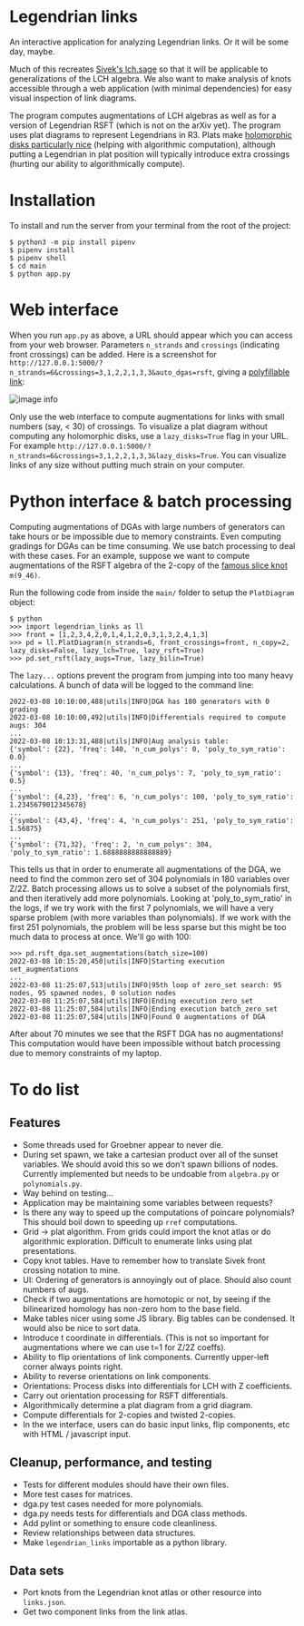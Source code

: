 # Legendrian links

An interactive application for analyzing Legendrian links. Or it will be some day, maybe.

Much of this recreates [Sivek's lch.sage](https://www.ma.imperial.ac.uk/~ssivek/code/lch.sage) so that it will be applicable to generalizations of the LCH algebra. We also want to make analysis of knots accessible through a web application (with minimal dependencies) for easy visual inspection of link diagrams.

The program computes augmentations of LCH algebras as well as for a version of Legendrian RSFT (which is not on the arXiv yet). The program uses plat diagrams to represent Legendrians in R3. Plats make [holomorphic disks particularly nice](https://arxiv.org/abs/2104.00505) (helping with algorithmic computation), although putting a Legendrian in plat position will typically introduce extra crossings (hurting our ability to algorithmically compute).

# Installation

To install and run the server from your terminal from the root of the project:

```
$ python3 -m pip install pipenv
$ pipenv install
$ pipenv shell
$ cd main
$ python app.py
```

# Web interface

When you run `app.py` as above, a URL should appear which you can access from your web browser. Parameters `n_strands` and `crossings` (indicating front crossings) can be added. Here is a screenshot for `http://127.0.0.1:5000/?n_strands=6&crossings=3,1,2,2,1,3,3&auto_dgas=rsft`, giving a [polyfillable link](https://arxiv.org/abs/1307.7998):

![image info](./main/static/screenshot.png)

Only use the web interface to compute augmentations for links with small numbers (say, < 30) of crossings. To visualize a plat diagram without computing any holomorphic disks, use a `lazy_disks=True` flag in your URL. For example `http://127.0.0.1:5000/?n_strands=6&crossings=3,1,2,2,1,3,3&lazy_disks=True`. You can visualize links of any size without putting much strain on your computer.

# Python interface & batch processing

Computing augmentations of DGAs with large numbers of generators can take hours or be impossible due to memory constraints. Even computing gradings for DGAs can be time consuming. We use batch processing to deal with these cases. For an example, suppose we want to compute augmentations of the RSFT algebra of the 2-copy of the [famous slice knot](https://arxiv.org/pdf/1301.3767.pdf) `m(9_46)`.

Run the following code from inside the `main/` folder to setup the `PlatDiagram` object:
```
$ python
>>> import legendrian_links as ll
>>> front = [1,2,3,4,2,0,1,4,1,2,0,3,1,3,2,4,1,3]
>>> pd = ll.PlatDiagram(n_strands=6, front_crossings=front, n_copy=2, lazy_disks=False, lazy_lch=True, lazy_rsft=True)
>>> pd.set_rsft(lazy_augs=True, lazy_bilin=True)
```
The `lazy...` options prevent the program from jumping into too many heavy calculations. A bunch of data will be logged to the command line:
```
2022-03-08 10:10:00,488|utils|INFO|DGA has 180 generators with 0 grading
2022-03-08 10:10:00,492|utils|INFO|Differentials required to compute augs: 304
...
2022-03-08 10:13:31,488|utils|INFO|Aug analysis table:
{'symbol': {22}, 'freq': 140, 'n_cum_polys': 0, 'poly_to_sym_ratio': 0.0}
...
{'symbol': {13}, 'freq': 40, 'n_cum_polys': 7, 'poly_to_sym_ratio': 0.5}
...
{'symbol': {4,23}, 'freq': 6, 'n_cum_polys': 100, 'poly_to_sym_ratio': 1.2345679012345678}
...
{'symbol': {43,4}, 'freq': 4, 'n_cum_polys': 251, 'poly_to_sym_ratio': 1.56875}
...
{'symbol': {71,32}, 'freq': 2, 'n_cum_polys': 304, 'poly_to_sym_ratio': 1.6888888888888889}
```
This tells us that in order to enumerate all augmentations of the DGA, we need to find the common zero set of 304 polynomials in 180 variables over Z/2Z. Batch processing allows us to solve a subset of the polynomials first, and then iteratively add more polynomials. Looking at 'poly_to_sym_ratio' in the logs, if we try work with the first 7 polynomials, we will have a very sparse problem (with more variables than polynomials). If we work with the first 251 polynomials, the problem will be less sparse but this might be too much data to process at once. We'll go with 100:
```
>>> pd.rsft_dga.set_augmentations(batch_size=100)
2022-03-08 10:15:20,450|utils|INFO|Starting execution set_augmentations
...
2022-03-08 11:25:07,513|utils|INFO|95th loop of zero_set search: 95 nodes, 95 spawned nodes, 0 solution nodes
2022-03-08 11:25:07,584|utils|INFO|Ending execution zero_set
2022-03-08 11:25:07,584|utils|INFO|Ending execution batch_zero_set
2022-03-08 11:25:07,584|utils|INFO|Found 0 augmentations of DGA
```
After about 70 minutes we see that the RSFT DGA has no augmentations! This computation would have been impossible without batch processing due to memory constraints of my laptop.

# To do list

## Features

- Some threads used for Groebner appear to never die.
- During set spawn, we take a cartesian product over all of the sunset variables. We should avoid this so we don't spawn billions of nodes. Currently implemented but needs to be undoable from `algebra.py` or `polynomials.py`.
- Way behind on testing...
- Application may be maintaining some variables between requests?
- Is there any way to speed up the computations of poincare polynomials? This should boil down to speeding up `rref` computations.
- Grid -> plat algorithm. From grids could import the knot atlas or do algorithmic exploration. Difficult to enumerate links using plat presentations.
- Copy knot tables. Have to remember how to translate Sivek front crossing notation to mine.
- UI: Ordering of generators is annoyingly out of place. Should also count numbers of augs.
- Check if two augmentations are homotopic or not, by seeing if the bilinearized homology has non-zero hom to the base field.
- Make tables nicer using some JS library. Big tables can be condensed. It would also be nice to sort data.
- Introduce t coordinate in differentials. (This is not so important for augmentations where we can use t=1 for Z/2Z coeffs).
- Ability to flip orientations of link components. Currently upper-left corner always points right.
- Ability to reverse orientations on link components.
- Orientations: Process disks into differentials for LCH with Z coefficients.
- Carry out orientation processing for RSFT differentials.
- Algorithmically determine a plat diagram from a grid diagram.
- Compute differentials for 2-copies and twisted 2-copies.
- In the we interface, users can do basic input links, flip components, etc with HTML / javascript input.

## Cleanup, performance, and testing

- Tests for different modules should have their own files.
- More test cases for matrices.
- dga.py test cases needed for more polynomials.
- dga.py needs tests for differentials and DGA class methods.
- Add pylint or something to ensure code cleanliness.
- Review relationships between data structures.
- Make `legendrian_links` importable as a python library.

## Data sets

- Port knots from the Legendrian knot atlas or other resource into `links.json`.
- Get two component links from the link atlas.
